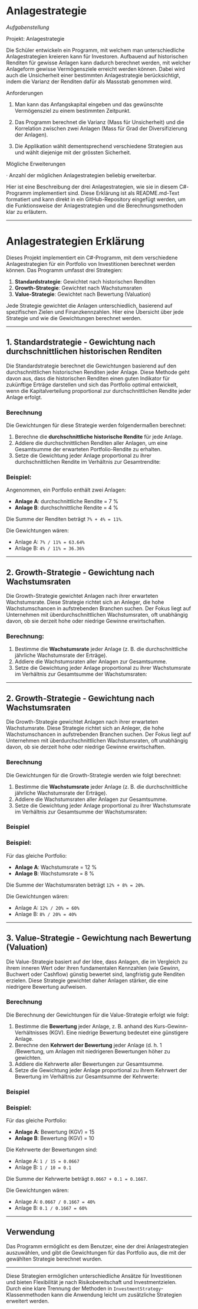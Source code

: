# Anlagestrategie

*Aufgabenstellung*

Projekt: Anlagestrategie 

Die Schüler entwickeln ein Programm, mit welchem man unterschiedliche Anlagestrategien kreieren kann für Investoren. Aufbauend auf historischen Renditen für gewisse Anlagen kann dadurch berechnet werden, mit welcher Anlageform gewisse Vermögensziele erreicht werden können. Dabei wird auch die Unsicherheit einer bestimmten Anlagestrategie berücksichtigt, indem die Varianz der Renditen dafür als Massstab genommen wird. 

Anforderungen 

1. Man kann das Anfangskapital eingeben und das gewünschte Vermögensziel zu einem bestimmten Zeitpunkt. 

2. Das Programm berechnet die Varianz (Mass für Unsicherheit) und die Korrelation zwischen zwei Anlagen (Mass für Grad der Diversifizierung der Anlagen). 

3. Die Applikation wählt dementsprechend verschiedene Strategien aus und wählt diejenige mit der grössten Sicherheit. 

Mögliche Erweiterungen 

· Anzahl der möglichen Anlagestrategien beliebig erweiterbar. 


Hier ist eine Beschreibung der drei Anlagestrategien, wie sie in diesem C#-Programm implementiert sind. Diese Erklärung ist als README.md-Text formatiert und kann direkt in ein GitHub-Repository eingefügt werden, um die Funktionsweise der Anlagestrategien und die Berechnungsmethoden klar zu erläutern.

---

# Anlagestrategien Erklärung

Dieses Projekt implementiert ein C#-Programm, mit dem verschiedene Anlagestrategien für ein Portfolio von Investitionen berechnet werden können. Das Programm umfasst drei Strategien:

1. **Standardstrategie**: Gewichtet nach historischen Renditen
2. **Growth-Strategie**: Gewichtet nach Wachstumsraten
3. **Value-Strategie**: Gewichtet nach Bewertung (Valuation)

Jede Strategie gewichtet die Anlagen unterschiedlich, basierend auf spezifischen Zielen und Finanzkennzahlen. Hier eine Übersicht über jede Strategie und wie die Gewichtungen berechnet werden.

---

## 1. Standardstrategie - Gewichtung nach durchschnittlichen historischen Renditen

Die Standardstrategie berechnet die Gewichtungen basierend auf den durchschnittlichen historischen Renditen jeder Anlage. Diese Methode geht davon aus, dass die historischen Renditen einen guten Indikator für zukünftige Erträge darstellen und sich das Portfolio optimal entwickelt, wenn die Kapitalverteilung proportional zur durchschnittlichen Rendite jeder Anlage erfolgt.

### Berechnung

Die Gewichtungen für diese Strategie werden folgendermaßen berechnet:

1. Berechne die **durchschnittliche historische Rendite** für jede Anlage.
2. Addiere die durchschnittlichen Renditen aller Anlagen, um eine Gesamtsumme der erwarteten Portfolio-Rendite zu erhalten.
3. Setze die Gewichtung jeder Anlage proportional zu ihrer durchschnittlichen Rendite im Verhältnis zur Gesamtrendite:




### Beispiel:

Angenommen, ein Portfolio enthält zwei Anlagen:

- **Anlage A**: durchschnittliche Rendite = 7 %
- **Anlage B**: durchschnittliche Rendite = 4 %

Die Summe der Renditen beträgt `7% + 4% = 11%`.

Die Gewichtungen wären:

- Anlage A: `7% / 11% = 63.64%`
- Anlage B: `4% / 11% = 36.36%`

---

## 2. Growth-Strategie - Gewichtung nach Wachstumsraten

Die Growth-Strategie gewichtet Anlagen nach ihrer erwarteten Wachstumsrate. Diese Strategie richtet sich an Anleger, die hohe Wachstumschancen in aufstrebenden Branchen suchen. Der Fokus liegt auf Unternehmen mit überdurchschnittlichen Wachstumsraten, oft unabhängig davon, ob sie derzeit hohe oder niedrige Gewinne erwirtschaften.

### Berechnung:

1. Bestimme die **Wachstumsrate** jeder Anlage (z. B. die durchschnittliche jährliche Wachstumsrate der Erträge).
2. Addiere die Wachstumsraten aller Anlagen zur Gesamtsumme.
3. Setze die Gewichtung jeder Anlage proportional zu ihrer Wachstumsrate im Verhältnis zur Gesamtsumme der Wachstumsraten:



---

## 2. Growth-Strategie - Gewichtung nach Wachstumsraten

Die Growth-Strategie gewichtet Anlagen nach ihrer erwarteten Wachstumsrate. Diese Strategie richtet sich an Anleger, die hohe Wachstumschancen in aufstrebenden Branchen suchen. Der Fokus liegt auf Unternehmen mit überdurchschnittlichen Wachstumsraten, oft unabhängig davon, ob sie derzeit hohe oder niedrige Gewinne erwirtschaften.

### Berechnung

Die Gewichtungen für die Growth-Strategie werden wie folgt berechnet:

1. Bestimme die **Wachstumsrate** jeder Anlage (z. B. die durchschnittliche jährliche Wachstumsrate der Erträge).
2. Addiere die Wachstumsraten aller Anlagen zur Gesamtsumme.
3. Setze die Gewichtung jeder Anlage proportional zu ihrer Wachstumsrate im Verhältnis zur Gesamtsumme der Wachstumsraten:


### Beispiel


### Beispiel:

Für das gleiche Portfolio:

- **Anlage A**: Wachstumsrate = 12 %
- **Anlage B**: Wachstumsrate = 8 %

Die Summe der Wachstumsraten beträgt `12% + 8% = 20%`.

Die Gewichtungen wären:

- Anlage A: `12% / 20% = 60%`
- Anlage B: `8% / 20% = 40%`


---

## 3. Value-Strategie - Gewichtung nach Bewertung (Valuation)

Die Value-Strategie basiert auf der Idee, dass Anlagen, die im Vergleich zu ihrem inneren Wert oder ihren fundamentalen Kennzahlen (wie Gewinn, Buchwert oder Cashflow) günstig bewertet sind, langfristig gute Renditen erzielen. Diese Strategie gewichtet daher Anlagen stärker, die eine niedrigere Bewertung aufweisen.

### Berechnung

Die Berechnung der Gewichtungen für die Value-Strategie erfolgt wie folgt:

1. Bestimme die **Bewertung** jeder Anlage, z. B. anhand des Kurs-Gewinn-Verhältnisses (KGV). Eine niedrige Bewertung bedeutet eine günstigere Anlage.
2. Berechne den **Kehrwert der Bewertung** jeder Anlage (d. h. 1 /Bewertung, um Anlagen mit niedrigeren Bewertungen höher zu gewichten.
3. Addiere die Kehrwerte aller Bewertungen zur Gesamtsumme.
4. Setze die Gewichtung jeder Anlage proportional zu ihrem Kehrwert der Bewertung im Verhältnis zur Gesamtsumme der Kehrwerte:



### Beispiel


### Beispiel:

Für das gleiche Portfolio:

- **Anlage A**: Bewertung (KGV) = 15
- **Anlage B**: Bewertung (KGV) = 10

Die Kehrwerte der Bewertungen sind:

- Anlage A: `1 / 15 = 0.0667`
- Anlage B: `1 / 10 = 0.1`

Die Summe der Kehrwerte beträgt `0.0667 + 0.1 = 0.1667`.

Die Gewichtungen wären:

- Anlage A: `0.0667 / 0.1667 = 40%`
- Anlage B: `0.1 / 0.1667 = 60%`

---

## Verwendung

Das Programm ermöglicht es dem Benutzer, eine der drei Anlagestrategien auszuwählen, und gibt die Gewichtungen für das Portfolio aus, die mit der gewählten Strategie berechnet wurden.

---

Diese Strategien ermöglichen unterschiedliche Ansätze für Investitionen und bieten Flexibilität je nach Risikobereitschaft und Investmentzielen. Durch eine klare Trennung der Methoden in `InvestmentStrategy`-Klassenmethoden kann die Anwendung leicht um zusätzliche Strategien erweitert werden.



 
